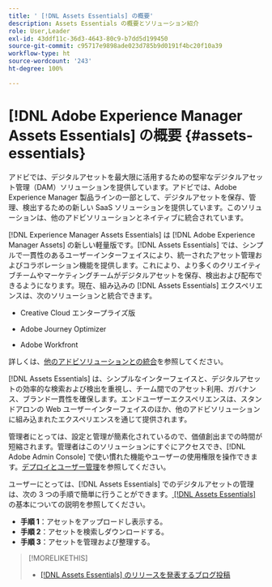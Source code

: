 ```yaml
---
title: ' [!DNL Assets Essentials] の概要'
description: Assets Essentials の概要とソリューション紹介
role: User,Leader
exl-id: 43ddf11c-36d3-4643-80c9-b7dd5d199450
source-git-commit: c95717e9898ade023d785b9d0191f4bc20f10a39
workflow-type: ht
source-wordcount: '243'
ht-degree: 100%

---
```


# [!DNL Adobe Experience Manager Assets Essentials] の概要 {#assets-essentials}

<!-- TBD: Update this banner to remove Beta label. 
![Banner image for beta docs](assets/do-not-localize/banner-image-beta-docs.png)
-->

アドビでは、デジタルアセットを最大限に活用するための堅牢なデジタルアセット管理（DAM）ソリューションを提供しています。アドビでは、Adobe Experience Manager 製品ラインの一部として、デジタルアセットを保存、管理、検出するための新しい SaaS ソリューションを提供しています。このソリューションは、他のアドビソリューションとネイティブに統合されています。

[!DNL Experience Manager Assets Essentials] は [!DNL Adobe Experience Manager Assets] の新しい軽量版です。[!DNL Assets Essentials] では、シンプルで一貫性のあるユーザーインターフェイスにより、統一されたアセット管理およびコラボレーション機能を提供します。これにより、より多くのクリエイティブチームやマーケティングチームがデジタルアセットを保存、検出および配布できるようになります。現在、組み込みの [!DNL Assets Essentials] エクスペリエンスは、次のソリューションと統合できます。

* Creative Cloud エンタープライズ版

* Adobe Journey Optimizer

* Adobe Workfront

詳しくは、[他のアドビソリューションとの統合](integration.md)を参照してください。

[!DNL Assets Essentials] は、シンプルなインターフェイスと、デジタルアセットの効率的な検索および検出を重視し、チーム間でのアセット利用、ガバナンス、ブランド一貫性を確保します。エンドユーザーエクスペリエンスは、スタンドアロンの Web ユーザーインターフェイスのほか、他のアドビソリューションに組み込まれたエクスペリエンスを通じて提供されます。

管理者にとっては、設定と管理が簡素化されているので、価値創出までの時間が短縮されます。管理者はこのソリューションにすぐにアクセスでき、[!DNL Adobe Admin Console] で使い慣れた機能やユーザーの使用権限を操作できます。[デプロイとユーザー管理](/help/deploy-administer.md)を参照してください。

ユーザーにとっては、[!DNL Assets Essentials] でのデジタルアセットの管理は、次の 3 つの手順で簡単に行うことができます。[ [!DNL Assets Essentials]](/help/get-started.md) の基本についての説明を参照してください。

* **手順 1**：アセットをアップロードし表示する。
* **手順 2**：アセットを検索しダウンロードする。
* **手順 3**：アセットを管理および整理する。

>[!MORELIKETHIS]
>
>* [[!DNL Assets Essentials]  のリリースを発表するブログ投稿](https://blog.adobe.com/en/publish/2021/04/27/introducing-adobe-experience-manager-assets-essentials-to-simplify-collaboration-across-teams.html)

